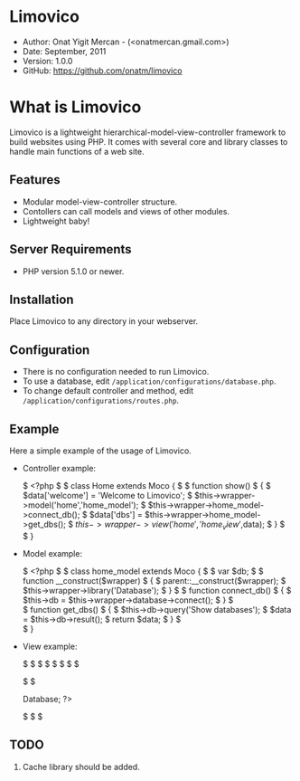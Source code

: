 # Limovico

* Author:    Onat Yigit Mercan - (<onatmercan.gmail.com>)
* Date:      September, 2011
* Version:   1.0.0
* GitHub:    <https://github.com/onatm/limovico>

# What is Limovico

Limovico is a lightweight hierarchical-model-view-controller framework to build websites using PHP. It comes with several core and library classes to handle main functions of a web site.

## Features

* Modular model-view-controller structure.
* Contollers can call models and views of other modules.
* Lightweight baby!

## Server Requirements

* PHP version 5.1.0 or newer.

## Installation 

Place Limovico to any directory in your webserver.

## Configuration

* There is no configuration needed to run Limovico.
* To use a database, edit `/application/configurations/database.php`.
* To change default controller and method, edit `/application/configurations/routes.php`.

## Example

Here a simple example of the usage of Limovico.

* Controller example:

	$ <?php
	$
	$ class Home extends Moco {
	$
	$     function show()
	$     {
	$         $data['welcome'] = 'Welcome to Limovico';
	$         $this->wrapper->model('home','home_model');
	$         $this->wrapper->home_model->connect_db();
	$         $data['dbs'] = $this->wrapper->home_model->get_dbs();
	$         $this->wrapper->view('home','home_view',$data);
	$     }
	$	
	$ }
	
* Model example:

	$ <?php
	$ 
	$ class home_model extends Moco {
	$ 
	$     var $db;
	$ 
	$     function __construct($wrapper)
	$     {
	$         parent::__construct($wrapper);
	$         $this->wrapper->library('Database');
	$     }
	$ 
	$     function connect_db()
	$	  {
	$         $this->db = $this->wrapper->database->connect();
	$ 	  }
	$     
	$     function get_dbs()
	$     {
	$         $this->db->query('Show databases');
	$         $data = $this->db->result();
	$         return $data;
	$     }
	$     
	$ }

* View example:

	$ <!DOCTYPE html>
	$ <html lang="en">
	$     <head>
	$         <meta charset="utf-8" />
	$         <title></title>
	$     </head>
	$     <body>
	$         <p><?php echo $welcome; ?></p>
	$         <?php foreach ($dbs as $db): ?>
	$             <p><?php echo $db->Database; ?></p>
	$         <?php endforeach; ?>
	$     </body>
	$ </html>


TODO
----

1. Cache library should be added.
